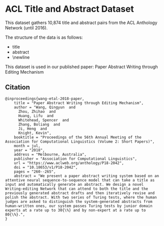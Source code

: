 # ACL Title and Abstract Dataset
This dataset gathers 10,874 title and abstract pairs from the ACL Anthology Network (until 2016).

The structure of the data is as follows:
-	title
-	abstract
-	\newline

This dataset is used in our published paper:
Paper Abstract Writing through Editing Mechanism

## Citation
```
@inproceedings{wang-etal-2018-paper,
    title = "Paper Abstract Writing through Editing Mechanism",
    author = "Wang, Qingyun  and
      Zhou, Zhihao  and
      Huang, Lifu  and
      Whitehead, Spencer  and
      Zhang, Boliang  and
      Ji, Heng  and
      Knight, Kevin",
    booktitle = "Proceedings of the 56th Annual Meeting of the Association for Computational Linguistics (Volume 2: Short Papers)",
    month = jul,
    year = "2018",
    address = "Melbourne, Australia",
    publisher = "Association for Computational Linguistics",
    url = "https://www.aclweb.org/anthology/P18-2042",
    doi = "10.18653/v1/P18-2042",
    pages = "260--265",
    abstract = "We present a paper abstract writing system based on an attentive neural sequence-to-sequence model that can take a title as input and automatically generate an abstract. We design a novel Writing-editing Network that can attend to both the title and the previously generated abstract drafts and then iteratively revise and polish the abstract. With two series of Turing tests, where the human judges are asked to distinguish the system-generated abstracts from human-written ones, our system passes Turing tests by junior domain experts at a rate up to 30{\%} and by non-expert at a rate up to 80{\%}.",
}
```
